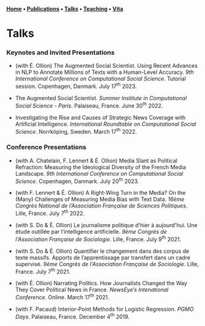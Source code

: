 **[Home](index.md) • [Publications](publications.md) • [Talks](talks.md) • [Teaching](teaching.md) • [Vita](cv.md)**


# Talks


### Keynotes and Invited Presentations

- (with É. Ollion) The Augmented Social Scientist. Using Recent Advances in NLP to Annotate Millions of Texts with a Human-Level Accuracy. *9th International Conference on Computational Social Science*. Tutorial session. Copenhagen, Danmark. July 17<sup>th</sup> 2023.

- The Augmented Social Scientist. *Summer Institute in Computational Social Science - Paris*. Palaiseau, France. June 30<sup>th</sup> 2022.


- Investigating the Rise and Causes of Strategic News Coverage with Artificial Intelligence. *International Roundtable on Computational Social Science*. Norrköping, Sweden. March 17<sup>th</sup> 2022.


### Conference Presentations

- (with A. Chatelain, F. Lennert & É. Ollion) Media Slant as Political Refraction: Measuring the Ideological Diversity of the French Media Landscape. *9th International Conference on Computational Social Science*. Copenhagen, Danmark. July 20<sup>th</sup> 2023.

- (with F. Lennert & É. Ollion) A Right-Wing Turn in the Media? On the (Many) Challenges of Measuring Media Bias with Text Data. *16ème Congrès National de l’Association Française de Sciences Politiques*. Lille, France. July 7<sup>th</sup> 2022.


- (with S. Do & É. Ollion) Le journalisme politique d'hier à aujourd'hui. Une étude outillée par l’intelligence artificielle. *9ème Congrès de l'Association Française de Sociologie*. Lille, France. July 9<sup>th</sup> 2021.


- (with S. Do & É. Ollion) Quantifier le changement dans des corpus de texte massifs. Apports de l’apprentissage par transfert dans un cadre supervisé. *9ème Congrès de l'Association Française de Sociologie*. Lille, France. July 7<sup>th</sup> 2021.


- (with É. Ollion) Narrating Politics. How Journalists Changed the Way They Cover Political News in France. *NewsEye’s Intenational Conference*. Online. March 17<sup>th</sup> 2021.


- (with F. Pacaud) Interior-Point Methods for Logistic Regression. *PGMO Days*. Palaiseau, France. December 4<sup>th</sup> 2019.

